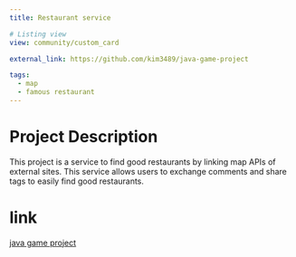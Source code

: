 ```yaml
---
title: Restaurant service

# Listing view
view: community/custom_card

external_link: https://github.com/kim3489/java-game-project

tags:
  - map
  - famous restaurant
---
```

# Project Description
 This project is a service to find good restaurants by linking map APIs of external sites. This service allows users to exchange comments and share tags to easily find good restaurants.

# link
[java game project](https://github.com/kim3489/java-game-project)